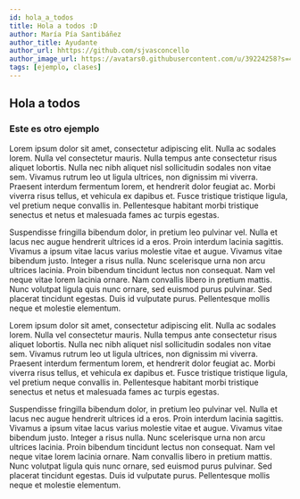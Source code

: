 ```yaml
---
id: hola_a_todos
title: Hola a todos :D
author: María Pía Santibáñez
author_title: Ayudante
author_url: hhttps://github.com/sjvasconcello
author_image_url: https://avatars0.githubusercontent.com/u/39224258?s=460&u=179d579fcee29012d80eb3f5fb4ea8f23599355a&v=4
tags: [ejemplo, clases]
---
```


## Hola a todos

### Este es otro ejemplo

 Lorem ipsum dolor sit amet, consectetur adipiscing elit. Nulla ac sodales lorem. Nulla vel consectetur mauris. Nulla tempus ante consectetur risus aliquet lobortis. Nulla nec nibh aliquet nisl sollicitudin sodales non vitae sem. Vivamus rutrum leo ut ligula ultrices, non dignissim mi viverra. Praesent interdum fermentum lorem, et hendrerit dolor feugiat ac. Morbi viverra risus tellus, et vehicula ex dapibus et. Fusce tristique tristique ligula, vel pretium neque convallis in. Pellentesque habitant morbi tristique senectus et netus et malesuada fames ac turpis egestas.

Suspendisse fringilla bibendum dolor, in pretium leo pulvinar vel. Nulla et lacus nec augue hendrerit ultrices id a eros. Proin interdum lacinia sagittis. Vivamus a ipsum vitae lacus varius molestie vitae et augue. Vivamus vitae bibendum justo. Integer a risus nulla. Nunc scelerisque urna non arcu ultrices lacinia. Proin bibendum tincidunt lectus non consequat. Nam vel neque vitae lorem lacinia ornare. Nam convallis libero in pretium mattis. Nunc volutpat ligula quis nunc ornare, sed euismod purus pulvinar. Sed placerat tincidunt egestas. Duis id vulputate purus. Pellentesque mollis neque et molestie elementum. 

 Lorem ipsum dolor sit amet, consectetur adipiscing elit. Nulla ac sodales lorem. Nulla vel consectetur mauris. Nulla tempus ante consectetur risus aliquet lobortis. Nulla nec nibh aliquet nisl sollicitudin sodales non vitae sem. Vivamus rutrum leo ut ligula ultrices, non dignissim mi viverra. Praesent interdum fermentum lorem, et hendrerit dolor feugiat ac. Morbi viverra risus tellus, et vehicula ex dapibus et. Fusce tristique tristique ligula, vel pretium neque convallis in. Pellentesque habitant morbi tristique senectus et netus et malesuada fames ac turpis egestas.

Suspendisse fringilla bibendum dolor, in pretium leo pulvinar vel. Nulla et lacus nec augue hendrerit ultrices id a eros. Proin interdum lacinia sagittis. Vivamus a ipsum vitae lacus varius molestie vitae et augue. Vivamus vitae bibendum justo. Integer a risus nulla. Nunc scelerisque urna non arcu ultrices lacinia. Proin bibendum tincidunt lectus non consequat. Nam vel neque vitae lorem lacinia ornare. Nam convallis libero in pretium mattis. Nunc volutpat ligula quis nunc ornare, sed euismod purus pulvinar. Sed placerat tincidunt egestas. Duis id vulputate purus. Pellentesque mollis neque et molestie elementum. 
